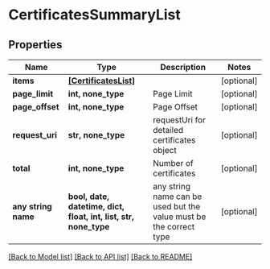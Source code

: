 # CertificatesSummaryList


## Properties
Name | Type | Description | Notes
------------ | ------------- | ------------- | -------------
**items** | [**[CertificatesList]**](CertificatesList.md) |  | [optional] 
**page_limit** | **int, none_type** | Page Limit | [optional] 
**page_offset** | **int, none_type** | Page Offset | [optional] 
**request_uri** | **str, none_type** | requestUri for detailed certificates object | [optional] 
**total** | **int, none_type** | Number of certificates | [optional] 
**any string name** | **bool, date, datetime, dict, float, int, list, str, none_type** | any string name can be used but the value must be the correct type | [optional]

[[Back to Model list]](../README.md#documentation-for-models) [[Back to API list]](../README.md#documentation-for-api-endpoints) [[Back to README]](../README.md)



